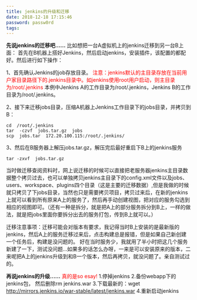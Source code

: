 ```yaml
---
title: jenkins的升级和迁移
date: 2018-12-18 17:15:46
password: passw0rd
tags:
---
```


**先说jenkins的迁移吧......**
比如想把一台A虚拟机上的jenkins迁移到另一台B上面：
首先在B机器上搭好Jenkins，然后启动jenkins，安装插件，该配置的都配好。然后进行如下操作：

1、首先确认Jenkins的job存放目录。
<font color="#FF0000"> 注意：jenkins默认的主目录存放在当前用户家目录路径下的.jenkins目录中。如jenkins使用root用户启动，则主目录为/root/.jenkins</font> 
本例中Jenkins A的工作目录为/root/.jenkins，Jenkins B的工作目录为/root/.jenkins。

2、接下来迁移jobs目录，压缩A机器上Jenkins工作目录下的jobs目录，并拷贝到B：
```
cd  /root/.jenkins
tar  -czvf  jobs.tar.gz  jobs
scp  jobs.tar  172.20.100.115:/root/.jenkins/
```
3、然后在B服务器上解压jobs.tar.gz，解压完后最好重启下B上的jenkins服务
```
tar -zxvf  jobs.tar.gz
```

当时做迁移查阅资料时，网上说迁移的时候可以直接把老服务器jenkins主目录数据整个拷贝过去，也可以单独拷贝jenkins主目录下的config.xml文件以及jobs、users、workspace、plugins四个目录（这是主要的迁移数据）,但是我做的时候就只拷贝了下jobs目录，当然也只是需要拷贝项目，拷贝过来后，在新的jenkins上就可以看到所有原来A上的服务了，然后再手动创建视图，把对应的服务勾选到相应的视图即可。（还有一种是拆分，就是把A上的部分服务拆分到B上，一样的做法，就是把jobs里面你要拆分出去的服务打包，传到B上就可以。）


迁移注意事项：迁移可能会对版本有要求，我记得当时B上安装的是最新版的jenkins，然后A上的服务迁移过来后，点击构建总是报错，但是如果自己新创建一个任务后，构建是没问题的。  好在当时服务少，我就用了半小时把这几个服务新建了一下，测试没问题...如果多的话怎么办呀，一来是可以安装原来的版本，二来呢把A上的jenkins升级到和B一个版本，然后再拷贝，就没问题了。亲自测试过的。


**再说jenkins的升级......**<font color="#FF0000"> 真的是so esay!</font> 
1.停掉jenkins
2.备份webapp下的jenkins包， 然后删除rm jenkins.war
3.下载最新的：wget http://mirrors.jenkins.io/war-stable/latest/jenkins.war
4.重新启动jenkins
